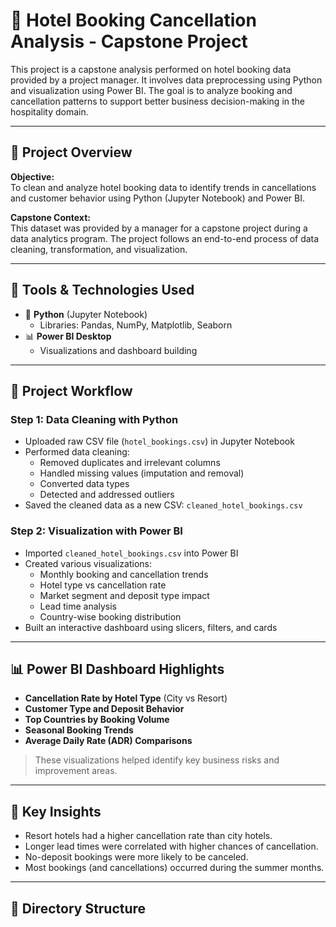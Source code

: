 # 🏨 Hotel Booking Cancellation Analysis - Capstone Project

This project is a capstone analysis performed on hotel booking data provided by a project manager. It involves data preprocessing using Python and visualization using Power BI. The goal is to analyze booking and cancellation patterns to support better business decision-making in the hospitality domain.

---

## 📁 Project Overview

**Objective:**  
To clean and analyze hotel booking data to identify trends in cancellations and customer behavior using Python (Jupyter Notebook) and Power BI.

**Capstone Context:**  
This dataset was provided by a manager for a capstone project during a data analytics program. The project follows an end-to-end process of data cleaning, transformation, and visualization.

---

## 🔧 Tools & Technologies Used

- 🐍 **Python** (Jupyter Notebook)
  - Libraries: Pandas, NumPy, Matplotlib, Seaborn
- 📊 **Power BI Desktop**
  - Visualizations and dashboard building

---

## 🔄 Project Workflow

### Step 1: Data Cleaning with Python
- Uploaded raw CSV file (`hotel_bookings.csv`) in Jupyter Notebook
- Performed data cleaning:
  - Removed duplicates and irrelevant columns
  - Handled missing values (imputation and removal)
  - Converted data types
  - Detected and addressed outliers
- Saved the cleaned data as a new CSV: `cleaned_hotel_bookings.csv`

### Step 2: Visualization with Power BI
- Imported `cleaned_hotel_bookings.csv` into Power BI
- Created various visualizations:
  - Monthly booking and cancellation trends
  - Hotel type vs cancellation rate
  - Market segment and deposit type impact
  - Lead time analysis
  - Country-wise booking distribution
- Built an interactive dashboard using slicers, filters, and cards

---

## 📊 Power BI Dashboard Highlights

- **Cancellation Rate by Hotel Type** (City vs Resort)
- **Customer Type and Deposit Behavior**
- **Top Countries by Booking Volume**
- **Seasonal Booking Trends**
- **Average Daily Rate (ADR) Comparisons**

> These visualizations helped identify key business risks and improvement areas.

---

## 📌 Key Insights

- Resort hotels had a higher cancellation rate than city hotels.
- Longer lead times were correlated with higher chances of cancellation.
- No-deposit bookings were more likely to be canceled.
- Most bookings (and cancellations) occurred during the summer months.

---

## 📁 Directory Structure

